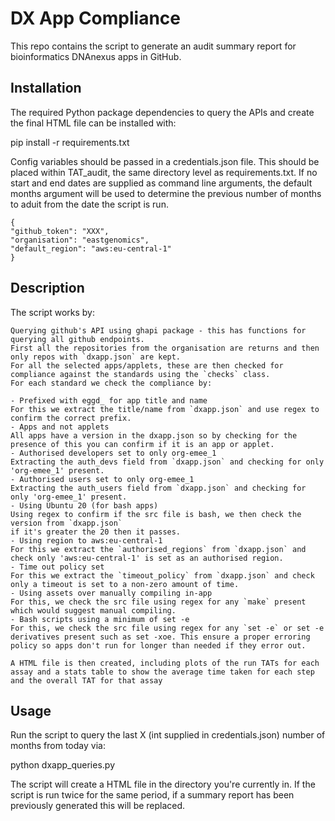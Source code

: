 # DX App Compliance

This repo contains the script to generate an audit summary report for bioinformatics DNAnexus apps in GitHub.

## **Installation**

The required Python package dependencies to query the APIs and create the final HTML file can be installed with:

pip install -r requirements.txt

Config variables should be passed in a credentials.json file. This should be placed within TAT_audit, the same directory level as requirements.txt. If no start and end dates are supplied as command line arguments, the default months argument will be used to determine the previous number of months to aduit from the date the script is run.

    {
    "github_token": "XXX",
    "organisation": "eastgenomics",
    "default_region": "aws:eu-central-1"
    }

## **Description**

The script works by:

    Querying github's API using ghapi package - this has functions for querying all github endpoints.
    First all the repositories from the organisation are returns and then only repos with `dxapp.json` are kept.
    For all the selected apps/applets, these are then checked for compliance against the standards using the `checks` class.
    For each standard we check the compliance by:

    - Prefixed with eggd_ for app title and name
    For this we extract the title/name from `dxapp.json` and use regex to confirm the correct prefix.
    - Apps and not applets
    All apps have a version in the dxapp.json so by checking for the presence of this you can confirm if it is an app or applet.
    - Authorised developers set to only org-emee_1
    Extracting the auth_devs field from `dxapp.json` and checking for only 'org-emee_1' present.
    - Authorised users set to only org-emee_1
    Extracting the auth_users field from `dxapp.json` and checking for only 'org-emee_1' present.
    - Using Ubuntu 20 (for bash apps)
    Using regex to confirm if the src file is bash, we then check the version from `dxapp.json`
    if it's greater the 20 then it passes.
    - Using region to aws:eu-central-1
    For this we extract the `authorised_regions` from `dxapp.json` and check only 'aws:eu-central-1' is set as an authorised region.
    - Time out policy set
    For this we extract the `timeout_policy` from `dxapp.json` and check only a timeout is set to a non-zero amount of time.
    - Using assets over manually compiling in-app
    For this, we check the src file using regex for any `make` present which would suggest manual compiling.
    - Bash scripts using a minimum of set -e
    For this, we check the src file using regex for any `set -e` or set -e derivatives present such as set -xoe. This ensure a proper erroring policy so apps don't run for longer than needed if they error out.

    A HTML file is then created, including plots of the run TATs for each assay and a stats table to show the average time taken for each step and the overall TAT for that assay

## **Usage**

Run the script to query the last X (int supplied in credentials.json) number of months from today via:

python dxapp_queries.py

The script will create a HTML file in the directory you're currently in. If the script is run twice for the same period, if a summary report has been previously generated this will be replaced.
